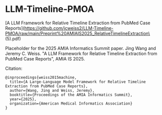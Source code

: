 # LLM-Timeline-PMOA
[A LLM Framework for Relative Timeline Extraction from PubMed Case Reports](https://github.com/jcweiss2/LLM-Timeline-PMOA/raw/main/Preprint%20AMIAIS2025_RelativeTimelineExtraction\ (5).pdf)

Placeholder for the 2025 AMIA Informatics Summit paper.  Jing Wang and Jeremy C. Weiss. "A LLM Framework for Relative Timeline Extraction from PubMed Case Reports", AMIA IS 2025.

Citation:
```
@inproceedings{weiss2015machine,
  title={A Large-Language Model Framework for Relative Timeline Extraction from PubMed Case Reports},
  author={Wang, Jing and Weiss, Jeremy},
  booktitle={Proceedings of the AMIA Informatics Summit},
  year={2025},
  organization={American Medical Informatics Association}
}
```
